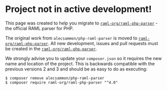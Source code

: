Project not in active development!
===

This page was created to help you migrate to [`raml-org/raml-php-parser`](https://github.com/raml-org/raml-java-parser) - the official RAML parser for PHP.

The original work from `alecsammon/php-raml-parser` is moved to [`raml-org/raml-php-parser`](https://github.com/raml-org/raml-java-parser).
All new development, issues and pull requests must be created in the [`raml-org/raml-php-parser`](https://github.com/raml-org/raml-java-parser).

We strongly advise you to update your `composer.json` so it requires the new name and location of the project.
This is backwards compatible with the previous versions 2 and 3 and should be as easy to do as executing:
```
$ composer remove alecsammon/php-raml-parser
$ composer require raml-org/raml-php-parser "^4.0"
```
